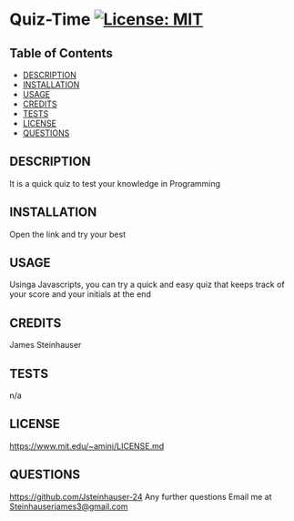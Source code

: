 # Quiz-Time [![License: MIT](https://img.shields.io/badge/License-MIT-yellow.svg)](https://opensource.org/licenses/MIT)
  ## Table of Contents
  - [DESCRIPTION](#description)
  - [INSTALLATION](#installation)
  - [USAGE](#usage)
  - [CREDITS](#credits)
  - [TESTS](#tests)
  - [LICENSE](#license)
  - [QUESTIONS](#questions) 

## DESCRIPTION
It is a quick quiz to test your knowledge in Programming
## INSTALLATION
Open the link and try your best
## USAGE
 Usinga Javascripts, you can try a quick and easy quiz that keeps track of your score and your initials at the end
## CREDITS
James Steinhauser
## TESTS
n/a
## LICENSE
https://www.mit.edu/~amini/LICENSE.md
## QUESTIONS
https://github.com/Jsteinhauser-24
Any further questions Email me at Steinhauserjames3@gmail.com